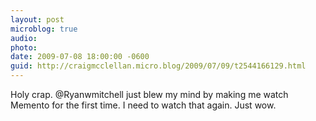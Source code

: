 ```yaml
---
layout: post
microblog: true
audio: 
photo: 
date: 2009-07-08 18:00:00 -0600
guid: http://craigmcclellan.micro.blog/2009/07/09/t2544166129.html
---
```

Holy crap. @Ryanwmitchell just blew my mind by making me watch Memento for the first time.  I need to watch that again. Just wow.
